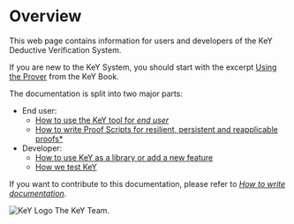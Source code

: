 # Overview

This web page contains information for users and developers of the KeY
Deductive Verification System.

If you are new to the KeY System, you should start with the excerpt [Using the Prover](quicktour/) from the KeY Book.


The documentation is split into two major parts:

* End user: 
    * [How to use the KeY tool for *end user*](user/FAQ.md)
    * [How to write Proof Scripts for resilient, persistent and reapplicable proofs*](workbench/Proof%20Scripts/)
* Developer:
    * [How to use KeY as a library or add a new feature](devel/)
    * [How we test KeY](devel/Testing/)
  

If you want to contribute to this documentation, please refer to [*How to write documentation*](devel/howtodoc/).



![KeY Logo](https://git.key-project.org/uploads/-/system/appearance/logo/1/key-color.png)
The KeY Team.

